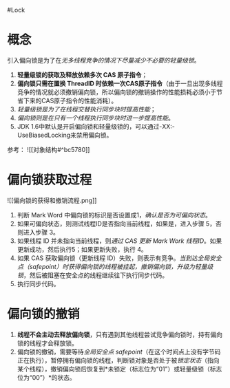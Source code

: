 #Lock 
# 概念
引入偏向锁是为了在*无多线程竞争的情况下尽量减少不必要的轻量级锁*。

1. **轻量级锁的获取及释放依赖多次 CAS 原子指令**；
2. **偏向锁只需在置换 ThreadID 时依赖一次CAS原子指令**（由于一旦出现多线程竞争的情况就必须撤销偏向锁，所以偏向锁的撤销操作的性能损耗必须小于节省下来的CAS原子指令的性能消耗）。
3. *轻量级锁是为了在线程交替执行同步块时提高性能*；
4. *偏向锁则是在只有一个线程执行同步块时进一步提高性能*。
5. JDK 1.6中默认是开启偏向锁和轻量级锁的，可以通过-XX:-UseBiasedLocking来禁用偏向锁。

参考：
 ![[对象结构#^bc5780]]


# 偏向锁获取过程
![[偏向锁的获得和撤销流程.png]]

1. 判断 Mark Word 中偏向锁的标识是否设置成1，*确认是否为可偏向状态*。
2. 如果可偏向状态，则测试线程ID是否指向当前线程，如果是，进入步骤 5，否则进入步骤 3。
3. 如果线程 ID 并未指向当前线程，则*通过 CAS 更新 Mark Work 线程ID*。如果更新成功，然后执行5；如果更新失败，执行 4。
4. 如果 CAS 获取偏向锁（更新线程 ID）失败，则表示有竞争。*当到达全局安全点（safepoint）时获得偏向锁的线程被挂起，撤销偏向锁，升级为轻量级锁*，然后被阻塞在安全点的线程继续往下执行同步代码。
5. 执行同步代码。

# 偏向锁的撤销

 1. **线程不会主动去释放偏向锁**，只有遇到其他线程尝试竞争偏向锁时，持有偏向锁的线程才会释放锁。
 2. 偏向锁的撤销，需要等待*全局安全点 safepoint*（在这个时间点上没有字节码正在执行），暂停拥有偏向锁的线程，判断锁对象是否处于被*锁定状态*（指向某个线程），撤销偏向锁后恢复到*未锁定（标志位为“01”）或轻量级锁（标志位为“00”）*的状态。
